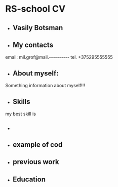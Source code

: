 # RS-school CV 
* ##  **Vasily Botsman**
* ## My contacts
email: mil.grof@mail.----------
tel. +375295555555
* ## About myself:
Something information about myself!!!
* ## Skills 
my best skill is
* ## 
* ## example of cod
* ## previous work
* ## Education